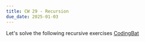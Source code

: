 ```yaml
---
title: CW 29 - Recursion
due_date: 2025-01-03
---
```


Let's solve the following recursive exercises [CodingBat](https://codingbat.com/home/jnovillo@stuy.edu/apcsa_recursion_1)

